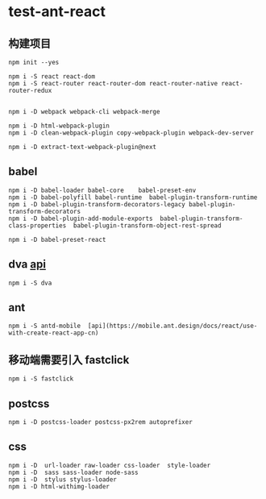 # test-ant-react


   ## 构建项目
    npm init --yes

    npm i -S react react-dom
    npm i -S react-router react-router-dom react-router-native react-router-redux


    npm i -D webpack webpack-cli webpack-merge

    npm i -D html-webpack-plugin 
    npm i -D clean-webpack-plugin copy-webpack-plugin webpack-dev-server
    
    npm i -D extract-text-webpack-plugin@next 

   ## babel
    npm i -D babel-loader babel-core    babel-preset-env                                           
    npm i -D babel-polyfill babel-runtime  babel-plugin-transform-runtime             
    npm i -D babel-plugin-transform-decorators-legacy babel-plugin-transform-decorators       
    npm i -D babel-plugin-add-module-exports  babel-plugin-transform-class-properties  babel-plugin-transform-object-rest-spread         

    npm i -D babel-preset-react    


   ## dva [api](https://dvajs.com/guide/)
    npm i -S dva 

   ## ant
    npm i -S antd-mobile  [api](https://mobile.ant.design/docs/react/use-with-create-react-app-cn)

   ## 移动端需要引入  fastclick
    npm i -S fastclick

   ## postcss
    npm i -D postcss-loader postcss-px2rem autoprefixer

   ## css
    npm i -D  url-loader raw-loader css-loader  style-loader
    npm i -D  sass sass-loader node-sass  
    npm i -D  stylus stylus-loader  
    npm i -D html-withimg-loader